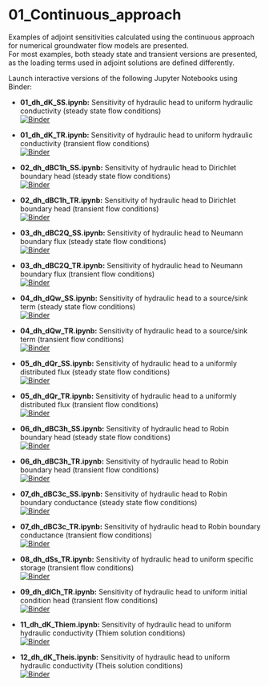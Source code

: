 # 01_Continuous_approach
Examples of adjoint sensitivities calculated using the continuous approach for numerical groundwater flow models are presented.\
For most examples, both steady state and transient versions are presented, as the loading terms used in adjoint solutions are defined differently.

Launch interactive versions of the following Jupyter Notebooks using Binder:

- **01_dh_dK_SS.ipynb:**
Sensitivity of hydraulic head to uniform hydraulic conductivity (steady state flow conditions)\
[![Binder](https://mybinder.org/badge_logo.svg)](https://mybinder.org/v2/gh/christurnadge/03_First_order_adjoint_sensitivity/master/?filepath=01_Numerical_examples%2F01_Continuous_approach%2F01_dh_dK_SS.ipynb)

- **01_dh_dK_TR.ipynb:**
Sensitivity of hydraulic head to uniform hydraulic conductivity (transient flow conditions)\
[![Binder](https://mybinder.org/badge_logo.svg)](https://mybinder.org/v2/gh/christurnadge/03_First_order_adjoint_sensitivity/master/?filepath=01_Numerical_examples%2F01_Continuous_approach%2F01_dh_dK_TR.ipynb)

- **02_dh_dBC1h_SS.ipynb:**
Sensitivity of hydraulic head to Dirichlet boundary head (steady state flow conditions)\
[![Binder](https://mybinder.org/badge_logo.svg)](https://mybinder.org/v2/gh/christurnadge/03_First_order_adjoint_sensitivity/master/?filepath=01_Numerical_examples%2F01_Continuous_approach%2F02_dh_dBC1h_SS.ipynb)

- **02_dh_dBC1h_TR.ipynb:**
Sensitivity of hydraulic head to Dirichlet boundary head (transient flow conditions)\
[![Binder](https://mybinder.org/badge_logo.svg)](https://mybinder.org/v2/gh/christurnadge/03_First_order_adjoint_sensitivity/master/?filepath=01_Numerical_examples%2F01_Continuous_approach%2F02_dh_dBC1h_TR.ipynb)

- **03_dh_dBC2Q_SS.ipynb:**
Sensitivity of hydraulic head to Neumann boundary flux (steady state flow conditions)\
[![Binder](https://mybinder.org/badge_logo.svg)](https://mybinder.org/v2/gh/christurnadge/03_First_order_adjoint_sensitivity/master/?filepath=01_Numerical_examples%2F01_Continuous_approach%2F03_dh_dBC2Q_SS.ipynb)

- **03_dh_dBC2Q_TR.ipynb:**
Sensitivity of hydraulic head to Neumann boundary flux (transient flow conditions)\
[![Binder](https://mybinder.org/badge_logo.svg)](https://mybinder.org/v2/gh/christurnadge/03_First_order_adjoint_sensitivity/master/?filepath=01_Numerical_examples%2F01_Continuous_approach%2F03_dh_dBC2Q_TR.ipynb)

- **04_dh_dQw_SS.ipynb:**
Sensitivity of hydraulic head to a source/sink term (steady state flow conditions)\
[![Binder](https://mybinder.org/badge_logo.svg)](https://mybinder.org/v2/gh/christurnadge/03_First_order_adjoint_sensitivity/master/?filepath=01_Numerical_examples%2F01_Continuous_approach%2F04_dh_dQw_SS.ipynb)

- **04_dh_dQw_TR.ipynb:**
Sensitivity of hydraulic head to a source/sink term (transient flow conditions)\
[![Binder](https://mybinder.org/badge_logo.svg)](https://mybinder.org/v2/gh/christurnadge/03_First_order_adjoint_sensitivity/master/?filepath=01_Numerical_examples%2F01_Continuous_approach%2F04_dh_dQw_TR.ipynb)

- **05_dh_dQr_SS.ipynb:**
Sensitivity of hydraulic head to a uniformly distributed flux (steady state flow conditions)\
[![Binder](https://mybinder.org/badge_logo.svg)](https://mybinder.org/v2/gh/christurnadge/03_First_order_adjoint_sensitivity/master/?filepath=01_Numerical_examples%2F01_Continuous_approach%2F05_dh_dQr_SS.ipynb)

- **05_dh_dQr_TR.ipynb:**
Sensitivity of hydraulic head to a uniformly distributed flux (transient flow conditions)\
[![Binder](https://mybinder.org/badge_logo.svg)](https://mybinder.org/v2/gh/christurnadge/03_First_order_adjoint_sensitivity/master/?filepath=01_Numerical_examples%2F01_Continuous_approach%2F05_dh_dQr_TR.ipynb)

- **06_dh_dBC3h_SS.ipynb:**
Sensitivity of hydraulic head to Robin boundary head (steady state flow conditions)\
[![Binder](https://mybinder.org/badge_logo.svg)](https://mybinder.org/v2/gh/christurnadge/03_First_order_adjoint_sensitivity/master/?filepath=01_Numerical_examples%2F01_Continuous_approach%2F06_dh_dBC3h_SS.ipynb)

- **06_dh_dBC3h_TR.ipynb:**
Sensitivity of hydraulic head to Robin boundary head (transient flow conditions)\
[![Binder](https://mybinder.org/badge_logo.svg)](https://mybinder.org/v2/gh/christurnadge/03_First_order_adjoint_sensitivity/master/?filepath=01_Numerical_examples%2F01_Continuous_approach%2F06_dh_dBC3h_TR.ipynb)

- **07_dh_dBC3c_SS.ipynb:**
Sensitivity of hydraulic head to Robin boundary conductance (steady state flow conditions)\
[![Binder](https://mybinder.org/badge_logo.svg)](https://mybinder.org/v2/gh/christurnadge/03_First_order_adjoint_sensitivity/master/?filepath=01_Numerical_examples%2F01_Continuous_approach%2F07_dh_dBC3c_SS.ipynb)

- **07_dh_dBC3c_TR.ipynb:**
Sensitivity of hydraulic head to Robin boundary conductance (transient flow conditions)\
[![Binder](https://mybinder.org/badge_logo.svg)](https://mybinder.org/v2/gh/christurnadge/03_First_order_adjoint_sensitivity/master/?filepath=01_Numerical_examples%2F01_Continuous_approach%2F07_dh_dBC3c_TR.ipynb)

- **08_dh_dSs_TR.ipynb:**
Sensitivity of hydraulic head to uniform specific storage (transient flow conditions)\
[![Binder](https://mybinder.org/badge_logo.svg)](https://mybinder.org/v2/gh/christurnadge/03_First_order_adjoint_sensitivity/master/?filepath=01_Numerical_examples%2F01_Continuous_approach%2F08_dh_dSs_TR.ipynb)

- **09_dh_dICh_TR.ipynb:**
Sensitivity of hydraulic head to uniform  initial condition head (transient flow conditions)\
[![Binder](https://mybinder.org/badge_logo.svg)](https://mybinder.org/v2/gh/christurnadge/03_First_order_adjoint_sensitivity/master/?filepath=01_Numerical_examples%2F01_Continuous_approach%2F09_dh_dICh_TR.ipynb)

- **11_dh_dK_Thiem.ipynb:**
Sensitivity of hydraulic head to uniform hydraulic conductivity (Thiem solution conditions)\
[![Binder](https://mybinder.org/badge_logo.svg)](https://mybinder.org/v2/gh/christurnadge/03_First_order_adjoint_sensitivity/master/?filepath=01_Numerical_examples%2F01_Continuous_approach%2F11_dh_dK_Thiem.ipynb)

- **12_dh_dK_Theis.ipynb:**
Sensitivity of hydraulic head to uniform hydraulic conductivity (Theis solution conditions)\
[![Binder](https://mybinder.org/badge_logo.svg)](https://mybinder.org/v2/gh/christurnadge/03_First_order_adjoint_sensitivity/master/?filepath=01_Numerical_examples%2F01_Continuous_approach%2F12_dh_dK_Theis.ipynb)
